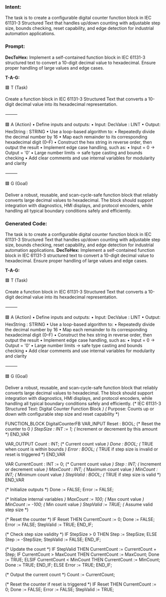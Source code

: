### Intent:
The task is to create a configurable digital counter function block in IEC 61131-3 Structured Text that handles up/down counting with adjustable step size, bounds checking, reset capability, and edge detection for industrial automation applications.

### Prompt:
**DecToHex:**
Implement a self-contained function block in IEC 61131-3 structured text to convert a 10-digit decimal value to hexadecimal. Ensure proper handling of large values and edge cases.

**T-A-G:**

🟥 T (Task)

Create a function block in IEC 61131-3 Structured Text that converts a 10-digit decimal value into its hexadecimal representation.

⸻

🟩 A (Action)
	•	Define inputs and outputs:
	•	Input: DecValue : LINT
	•	Output: HexString : STRING
	•	Use a loop-based algorithm to:
	•	Repeatedly divide the decimal number by 16
	•	Map each remainder to its corresponding hexadecimal digit (0–F)
	•	Construct the hex string in reverse order, then output the result
	•	Implement edge case handling, such as:
	•	Input = 0 → Output = '0'
	•	Large number limits → safe type casting and bounds checking
	•	Add clear comments and use internal variables for modularity and clarity

⸻

🟦 G (Goal)

Deliver a robust, reusable, and scan-cycle-safe function block that reliably converts large decimal values to hexadecimal. The block should support integration with diagnostics, HMI displays, and protocol encoders, while handling all typical boundary conditions safely and efficiently.

### Generated Code:
The task is to create a configurable digital counter function block in IEC 61131-3 Structured Text that handles up/down counting with adjustable step size, bounds checking, reset capability, and edge detection for industrial automation applications.
**DecToHex:**
Implement a self-contained function block in IEC 61131-3 structured text to convert a 10-digit decimal value to hexadecimal. Ensure proper handling of large values and edge cases.

**T-A-G:**

🟥 T (Task)

Create a function block in IEC 61131-3 Structured Text that converts a 10-digit decimal value into its hexadecimal representation.

⸻

🟩 A (Action)
	•	Define inputs and outputs:
	•	Input: DecValue : LINT
	•	Output: HexString : STRING
	•	Use a loop-based algorithm to:
	•	Repeatedly divide the decimal number by 16
	•	Map each remainder to its corresponding hexadecimal digit (0–F)
	•	Construct the hex string in reverse order, then output the result
	•	Implement edge case handling, such as:
	•	Input = 0 → Output = '0'
	•	Large number limits → safe type casting and bounds checking
	•	Add clear comments and use internal variables for modularity and clarity

⸻

🟦 G (Goal)

Deliver a robust, reusable, and scan-cycle-safe function block that reliably converts large decimal values to hexadecimal. The block should support integration with diagnostics, HMI displays, and protocol encoders, while handling all typical boundary conditions safely and efficiently.
(* IEC 61131-3 Structured Text: Digital Counter Function Block *)
(* Purpose: Counts up or down with configurable step size and reset capability *)

FUNCTION_BLOCK DigitalCounterFB
VAR_INPUT
    Reset : BOOL; (* Reset the counter to 0 *)
    StepSize : INT := 1; (* Increment or decrement by this amount *)
END_VAR

VAR_OUTPUT
    Count : INT; (* Current count value *)
    Done : BOOL; (* TRUE when count is within bounds *)
    Error : BOOL; (* TRUE if step size is invalid or reset is triggered *)
END_VAR

VAR
    CurrentCount : INT := 0; (* Current count value *)
    Step : INT; (* Increment or decrement value *)
    MaxCount : INT; (* Maximum count value *)
    MinCount : INT; (* Minimum count value *)
    StepValid : BOOL; (* TRUE if step size is valid *)
END_VAR

(* Initialize outputs *)
Done := FALSE;
Error := FALSE;

(* Initialize internal variables *)
MaxCount := 100; (* Max count value *)
MinCount := -100; (* Min count value *)
StepValid := TRUE; (* Assume valid step size *)

(* Reset the counter *)
IF Reset THEN
    CurrentCount := 0;
    Done := FALSE;
    Error := FALSE;
    StepValid := TRUE;
END_IF;

(* Check step size validity *)
IF StepSize > 0 THEN
    Step := StepSize;
ELSE
    Step := -StepSize;
    StepValid := FALSE;
END_IF;

(* Update the count *)
IF StepValid THEN
    CurrentCount := CurrentCount + Step;
    IF CurrentCount > MaxCount THEN
        CurrentCount := MaxCount;
        Done := TRUE;
    ELSIF CurrentCount < MinCount THEN
        CurrentCount := MinCount;
        Done := TRUE;
    END_IF;
ELSE
    Error := TRUE;
END_IF;

(* Output the current count *)
Count := CurrentCount;

(* Reset the counter if reset is triggered *)
IF Reset THEN
    CurrentCount := 0;
    Done := FALSE;
    Error := FALSE;
    StepValid := TRUE;
